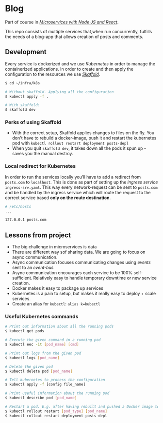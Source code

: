 # Blog
Part of course in [*Microservices with Node JS and React*](https://www.udemy.com/course/microservices-with-node-js-and-react/).

This repo consists of multiple services that,when run concurrently, fulfills the needs of a blog-app that allows creation of posts and comments.

## Development

Every service is dockerized and we use *Kubernetes* in order to manage the containerized applications. In order to create and then apply the configuration to the resources we use [*Skaffold*](https://skaffold.dev/).

```bash
$ cd ~/infra/k8s

# Without skaffold. Applying all the configuration
$ kubectl apply -f .

# With skaffold:
$ skaffold dev
```

### Perks of using Skaffold
- With the correct setup, Skaffold applies changes to files on the fly. You don't have to rebuild a docker-image, push it and restart the kubernetes pod with `kubectl rollout restart deployment posts-depl`
- When you quit `skaffold dev`, it takes down all the pods it spun up - saves you the manual destroy.

### Local redirect for Kubernetes
In order to run the services locally you'll have to add a redirect from `posts.com` to `localhost`. This is done as part of setting up the *ingress service* `ingress-srv.yaml`. This way every network-request can be sent to `posts.com` and be handled by the ingress service which will route the request to the correct service based **only on the route destination**.

```bash
# /etc/hosts
...

127.0.0.1 posts.com
```

## Lessons from project
- The big challenge in microservices is data
- There are different way sof sharing data. We are going to focus on async communication.
- Async communication focuses communicating changes using *events* sent to an *event-bus*
- Async communication encourages each service to be 100% self-sufficient. Relatively easy to handle temporary downtime or new service creation.
- Docker makes it easy to package up services
- Kubernetes is a pain to setup, but makes it really easy to deploy + scale services.
- Create an alias for `kubectl`: `alias k=kubectl`

### Useful Kubernetes commands
```bash
# Print out information about all the running pods
$ kubectl get pods

# Execute the given command in a running pod
$ kubectl eec -it [pod_name] [cmd]

# Print out logs from the given pod
$ kubectl logs [pod_name]

# Delete the given pod
$ kubectl delete pod [pod_name]

# Tell kubernetes to process the configuration
$ kubectl apply -f [config file_name]

# Print useful information about the running pod
$ kubectl describe pod [pod_name]

# Restart a pod. E.g. after having rebuilt and pushed a Docker image to dockerhub
$ kubectl rollout restart [pod_type] [pod_name]
$ kubectl rollout restart deployment posts-depl
```